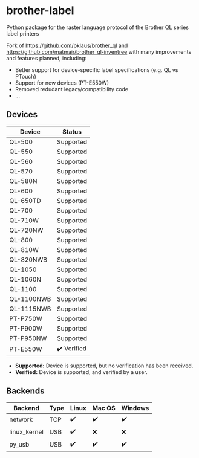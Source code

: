 # brother-label

Python package for the raster language protocol of the Brother QL series label printers

Fork of https://github.com/pklaus/brother_ql and https://github.com/matmair/brother_ql-inventree with many
improvements and features planned, including:

- Better support for device-specific label specifications (e.g. QL vs PTouch)
- Support for new devices (PT-E550W)
- Removed redudant legacy/compatibility code
- ...

## Devices

| Device           | Status       |
| ---------------- | ------------ |
| QL-500           | Supported    |
| QL-550           | Supported    |
| QL-560           | Supported    |
| QL-570           | Supported    |
| QL-580N          | Supported    |
| QL-600           | Supported    |
| QL-650TD         | Supported    |
| QL-700           | Supported    |
| QL-710W          | Supported    |
| QL-720NW         | Supported    |
| QL-800           | Supported    |
| QL-810W          | Supported    |
| QL-820NWB        | Supported    |
| QL-1050          | Supported    |
| QL-1060N         | Supported    |
| QL-1100          | Supported    |
| QL-1100NWB       | Supported    |
| QL-1115NWB       | Supported    |
| PT-P750W         | Supported    |
| PT-P900W         | Supported    |
| PT-P950NW        | Supported    |
| PT-E550W         | ✔️ Verified |

 - **Supported:** Device is supported, but no verification has been received.
 - **Verified:** Device is supported, and verified by a user.

## Backends

| Backend       | Type | Linux | Mac OS | Windows |
| ------------- | ---- | ----- | ------ | ------- |
| network       | TCP  | ✔️   | ✔️     | ✔️     |
| linux\_kernel | USB  | ✔️   | ❌     | ❌     |
| py_usb        | USB  | ✔️   | ✔️     | ✔️     |
